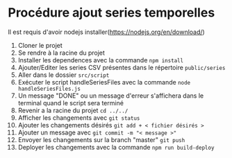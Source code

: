 # Procédure ajout series temporelles

Il est requis d'avoir nodejs installer(https://nodejs.org/en/download/)

1. Cloner le projet
2. Se rendre à la racine du projet
3. Installer les dependences avec la commande `npm install`
4. Ajouter/Editer les series CSV présentes dans le répertoire `public/series`
5. Aller dans le dossier `src/script`
6. Exécuter le script handleSeriesFiles avec la commande `node handleSeriesFiles.js`
7. Un message "DONE" ou un message d'erreur s'affichera dans le terminal quand le script sera terminé
8. Revenir a la racine du projet `cd ../../`
9. Afficher les changements avec `git status`
10. Ajouter les changements désirés `git add + < fichier désirés >`
11. Ajouter un message avec `git commit -m "< message >"`
12. Envoyer les changements sur la branch "master" `git push`
13. Deployer les changements avec la commande `npm run build-deploy`

